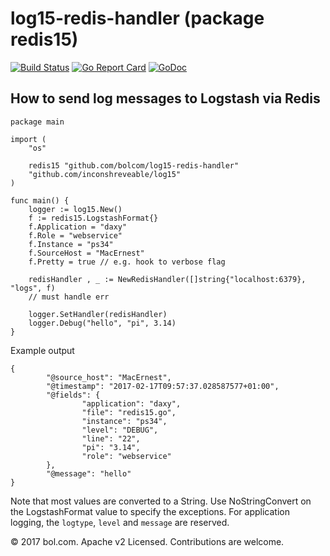 # log15-redis-handler (package redis15)
	
[![Build Status](https://travis-ci.org/bolcom/log15-redis-handler.png)](https://travis-ci.org/bolcom/log15-redis-handler)
[![Go Report Card](https://goreportcard.com/badge/github.com/bolcom/log15-redis-handler)](https://goreportcard.com/report/github.com/bolcom/log15-redis-handler)
[![GoDoc](https://godoc.org/github.com/bolcom/log15-redis-handler?status.svg)](https://godoc.org/github.com/bolcom/log15-redis-handler)

## How to send log messages to Logstash via Redis

	package main

	import (
		"os"

		redis15 "github.com/bolcom/log15-redis-handler"
		"github.com/inconshreveable/log15"
	)

	func main() {
		logger := log15.New()
		f := redis15.LogstashFormat{}
		f.Application = "daxy"
		f.Role = "webservice"
		f.Instance = "ps34"
		f.SourceHost = "MacErnest"
		f.Pretty = true // e.g. hook to verbose flag

		redisHandler , _ := NewRedisHandler([]string{"localhost:6379}, "logs", f) 
		// must handle err

		logger.SetHandler(redisHandler)
		logger.Debug("hello", "pi", 3.14)
	}

Example output

	{
			"@source_host": "MacErnest",
			"@timestamp": "2017-02-17T09:57:37.028587577+01:00",
			"@fields": {
					"application": "daxy",
					"file": "redis15.go",
					"instance": "ps34",
					"level": "DEBUG",
					"line": "22",
					"pi": "3.14",
					"role": "webservice"
			},
			"@message": "hello"
	}

Note that most values are converted to a String. 
Use NoStringConvert on the LogstashFormat value to specify the exceptions.
For application logging, the `logtype`, `level` and `message` are reserved.

© 2017 bol.com. Apache v2 Licensed. Contributions are welcome.